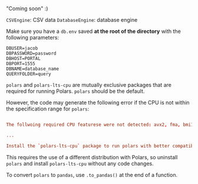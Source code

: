 "Coming soon" :)

`CSVEngine`: CSV data
`DatabaseEngine`: database engine

Make sure you have a `db.env` saved **at the root of the directory** with the following parameters:
``` .env
DBUSER=jacob
DBPASSWORD=password
DBHOST=PORTAL
DBPORT=1555
DBNAME=database_name
QUERYFOLDER=query
```

`polars` and `polars-lts-cpu` are mutually exclusive packages that are required for running Polars. `polars` should be the default.

However, the code may generate the following error if the CPU is not within the specification range for `polars`:
```toml

The follwoing required CPU featurese were not detected: avx2, fma, bmi1, bmi2, ...

...

Install the `polars-lts-cpu` package to run polars with better compatibility.
```

This requires the use of a different distribution with Polars, so uninstall `polars` and install `polars-lts-cpu` without any code changes.

To convert `polars` to `pandas`, use `.to_pandas()` at the end of a function.
